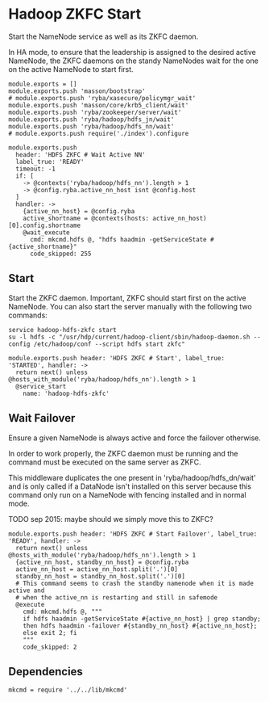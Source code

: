 
# Hadoop ZKFC Start

Start the NameNode service as well as its ZKFC daemon.

In HA mode, to ensure that the leadership is assigned to the desired active
NameNode, the ZKFC daemons on the standy NameNodes wait for the one on the
active NameNode to start first.

    module.exports = []
    module.exports.push 'masson/bootstrap'
    # module.exports.push 'ryba/xasecure/policymgr_wait'
    module.exports.push 'masson/core/krb5_client/wait'
    module.exports.push 'ryba/zookeeper/server/wait'
    module.exports.push 'ryba/hadoop/hdfs_jn/wait'
    module.exports.push 'ryba/hadoop/hdfs_nn/wait'
    # module.exports.push require('./index').configure

    module.exports.push
      header: 'HDFS ZKFC # Wait Active NN'
      label_true: 'READY'
      timeout: -1
      if: [
        -> @contexts('ryba/hadoop/hdfs_nn').length > 1
        -> @config.ryba.active_nn_host isnt @config.host
      ]
      handler: ->
        {active_nn_host} = @config.ryba
        active_shortname = @contexts(hosts: active_nn_host)[0].config.shortname
        @wait_execute
          cmd: mkcmd.hdfs @, "hdfs haadmin -getServiceState #{active_shortname}"
          code_skipped: 255

## Start

Start the ZKFC daemon. Important, ZKFC should start first on the active
NameNode. You can also start the server manually with the following two
commands:

```
service hadoop-hdfs-zkfc start
su -l hdfs -c "/usr/hdp/current/hadoop-client/sbin/hadoop-daemon.sh --config /etc/hadoop/conf --script hdfs start zkfc"
```

    module.exports.push header: 'HDFS ZKFC # Start', label_true: 'STARTED', handler: ->
      return next() unless @hosts_with_module('ryba/hadoop/hdfs_nn').length > 1
      @service_start
        name: 'hadoop-hdfs-zkfc'

## Wait Failover

Ensure a given NameNode is always active and force the failover otherwise.

In order to work properly, the ZKFC daemon must be running and the command must
be executed on the same server as ZKFC.

This middleware duplicates the one present in 'ryba/hadoop/hdfs_dn/wait' and
is only called if a DataNode isn't installed on this server because this command
only run on a NameNode with fencing installed and in normal mode.

TODO sep 2015: maybe should we simply move this to ZKFC?

    module.exports.push header: 'HDFS ZKFC # Start Failover', label_true: 'READY', handler: ->
      return next() unless @hosts_with_module('ryba/hadoop/hdfs_nn').length > 1
      {active_nn_host, standby_nn_host} = @config.ryba
      active_nn_host = active_nn_host.split('.')[0]
      standby_nn_host = standby_nn_host.split('.')[0]
      # This command seems to crash the standby namenode when it is made active and
      # when the active_nn is restarting and still in safemode
      @execute
        cmd: mkcmd.hdfs @, """
        if hdfs haadmin -getServiceState #{active_nn_host} | grep standby;
        then hdfs haadmin -failover #{standby_nn_host} #{active_nn_host};
        else exit 2; fi
        """
        code_skipped: 2

## Dependencies

    mkcmd = require '../../lib/mkcmd'

